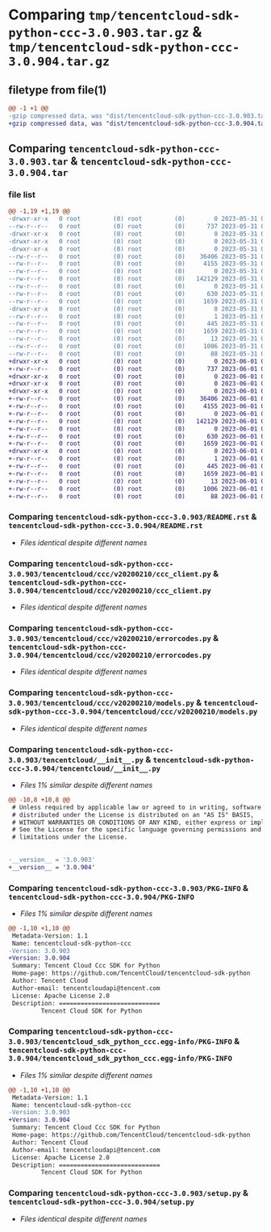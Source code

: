# Comparing `tmp/tencentcloud-sdk-python-ccc-3.0.903.tar.gz` & `tmp/tencentcloud-sdk-python-ccc-3.0.904.tar.gz`

## filetype from file(1)

```diff
@@ -1 +1 @@
-gzip compressed data, was "dist/tencentcloud-sdk-python-ccc-3.0.903.tar", last modified: Wed May 31 02:05:34 2023, max compression
+gzip compressed data, was "dist/tencentcloud-sdk-python-ccc-3.0.904.tar", last modified: Thu Jun  1 02:28:32 2023, max compression
```

## Comparing `tencentcloud-sdk-python-ccc-3.0.903.tar` & `tencentcloud-sdk-python-ccc-3.0.904.tar`

### file list

```diff
@@ -1,19 +1,19 @@
-drwxr-xr-x   0 root         (0) root         (0)        0 2023-05-31 02:05:34.000000 tencentcloud-sdk-python-ccc-3.0.903/
--rw-r--r--   0 root         (0) root         (0)      737 2023-05-31 02:05:33.000000 tencentcloud-sdk-python-ccc-3.0.903/README.rst
-drwxr-xr-x   0 root         (0) root         (0)        0 2023-05-31 02:05:34.000000 tencentcloud-sdk-python-ccc-3.0.903/tencentcloud/
-drwxr-xr-x   0 root         (0) root         (0)        0 2023-05-31 02:05:34.000000 tencentcloud-sdk-python-ccc-3.0.903/tencentcloud/ccc/
-drwxr-xr-x   0 root         (0) root         (0)        0 2023-05-31 02:05:34.000000 tencentcloud-sdk-python-ccc-3.0.903/tencentcloud/ccc/v20200210/
--rw-r--r--   0 root         (0) root         (0)    36406 2023-05-31 02:05:33.000000 tencentcloud-sdk-python-ccc-3.0.903/tencentcloud/ccc/v20200210/ccc_client.py
--rw-r--r--   0 root         (0) root         (0)     4155 2023-05-31 02:05:33.000000 tencentcloud-sdk-python-ccc-3.0.903/tencentcloud/ccc/v20200210/errorcodes.py
--rw-r--r--   0 root         (0) root         (0)        0 2023-05-31 02:05:33.000000 tencentcloud-sdk-python-ccc-3.0.903/tencentcloud/ccc/v20200210/__init__.py
--rw-r--r--   0 root         (0) root         (0)   142129 2023-05-31 02:05:33.000000 tencentcloud-sdk-python-ccc-3.0.903/tencentcloud/ccc/v20200210/models.py
--rw-r--r--   0 root         (0) root         (0)        0 2023-05-31 02:05:33.000000 tencentcloud-sdk-python-ccc-3.0.903/tencentcloud/ccc/__init__.py
--rw-r--r--   0 root         (0) root         (0)      630 2023-05-31 02:05:33.000000 tencentcloud-sdk-python-ccc-3.0.903/tencentcloud/__init__.py
--rw-r--r--   0 root         (0) root         (0)     1659 2023-05-31 02:05:34.000000 tencentcloud-sdk-python-ccc-3.0.903/PKG-INFO
-drwxr-xr-x   0 root         (0) root         (0)        0 2023-05-31 02:05:34.000000 tencentcloud-sdk-python-ccc-3.0.903/tencentcloud_sdk_python_ccc.egg-info/
--rw-r--r--   0 root         (0) root         (0)        1 2023-05-31 02:05:34.000000 tencentcloud-sdk-python-ccc-3.0.903/tencentcloud_sdk_python_ccc.egg-info/dependency_links.txt
--rw-r--r--   0 root         (0) root         (0)      445 2023-05-31 02:05:34.000000 tencentcloud-sdk-python-ccc-3.0.903/tencentcloud_sdk_python_ccc.egg-info/SOURCES.txt
--rw-r--r--   0 root         (0) root         (0)     1659 2023-05-31 02:05:34.000000 tencentcloud-sdk-python-ccc-3.0.903/tencentcloud_sdk_python_ccc.egg-info/PKG-INFO
--rw-r--r--   0 root         (0) root         (0)       13 2023-05-31 02:05:34.000000 tencentcloud-sdk-python-ccc-3.0.903/tencentcloud_sdk_python_ccc.egg-info/top_level.txt
--rw-r--r--   0 root         (0) root         (0)     1006 2023-05-31 02:05:33.000000 tencentcloud-sdk-python-ccc-3.0.903/setup.py
--rw-r--r--   0 root         (0) root         (0)       88 2023-05-31 02:05:34.000000 tencentcloud-sdk-python-ccc-3.0.903/setup.cfg
+drwxr-xr-x   0 root         (0) root         (0)        0 2023-06-01 02:28:32.000000 tencentcloud-sdk-python-ccc-3.0.904/
+-rw-r--r--   0 root         (0) root         (0)      737 2023-06-01 02:28:32.000000 tencentcloud-sdk-python-ccc-3.0.904/README.rst
+drwxr-xr-x   0 root         (0) root         (0)        0 2023-06-01 02:28:32.000000 tencentcloud-sdk-python-ccc-3.0.904/tencentcloud/
+drwxr-xr-x   0 root         (0) root         (0)        0 2023-06-01 02:28:32.000000 tencentcloud-sdk-python-ccc-3.0.904/tencentcloud/ccc/
+drwxr-xr-x   0 root         (0) root         (0)        0 2023-06-01 02:28:32.000000 tencentcloud-sdk-python-ccc-3.0.904/tencentcloud/ccc/v20200210/
+-rw-r--r--   0 root         (0) root         (0)    36406 2023-06-01 02:28:32.000000 tencentcloud-sdk-python-ccc-3.0.904/tencentcloud/ccc/v20200210/ccc_client.py
+-rw-r--r--   0 root         (0) root         (0)     4155 2023-06-01 02:28:32.000000 tencentcloud-sdk-python-ccc-3.0.904/tencentcloud/ccc/v20200210/errorcodes.py
+-rw-r--r--   0 root         (0) root         (0)        0 2023-06-01 02:28:32.000000 tencentcloud-sdk-python-ccc-3.0.904/tencentcloud/ccc/v20200210/__init__.py
+-rw-r--r--   0 root         (0) root         (0)   142129 2023-06-01 02:28:32.000000 tencentcloud-sdk-python-ccc-3.0.904/tencentcloud/ccc/v20200210/models.py
+-rw-r--r--   0 root         (0) root         (0)        0 2023-06-01 02:28:32.000000 tencentcloud-sdk-python-ccc-3.0.904/tencentcloud/ccc/__init__.py
+-rw-r--r--   0 root         (0) root         (0)      630 2023-06-01 02:28:32.000000 tencentcloud-sdk-python-ccc-3.0.904/tencentcloud/__init__.py
+-rw-r--r--   0 root         (0) root         (0)     1659 2023-06-01 02:28:32.000000 tencentcloud-sdk-python-ccc-3.0.904/PKG-INFO
+drwxr-xr-x   0 root         (0) root         (0)        0 2023-06-01 02:28:32.000000 tencentcloud-sdk-python-ccc-3.0.904/tencentcloud_sdk_python_ccc.egg-info/
+-rw-r--r--   0 root         (0) root         (0)        1 2023-06-01 02:28:32.000000 tencentcloud-sdk-python-ccc-3.0.904/tencentcloud_sdk_python_ccc.egg-info/dependency_links.txt
+-rw-r--r--   0 root         (0) root         (0)      445 2023-06-01 02:28:32.000000 tencentcloud-sdk-python-ccc-3.0.904/tencentcloud_sdk_python_ccc.egg-info/SOURCES.txt
+-rw-r--r--   0 root         (0) root         (0)     1659 2023-06-01 02:28:32.000000 tencentcloud-sdk-python-ccc-3.0.904/tencentcloud_sdk_python_ccc.egg-info/PKG-INFO
+-rw-r--r--   0 root         (0) root         (0)       13 2023-06-01 02:28:32.000000 tencentcloud-sdk-python-ccc-3.0.904/tencentcloud_sdk_python_ccc.egg-info/top_level.txt
+-rw-r--r--   0 root         (0) root         (0)     1006 2023-06-01 02:28:32.000000 tencentcloud-sdk-python-ccc-3.0.904/setup.py
+-rw-r--r--   0 root         (0) root         (0)       88 2023-06-01 02:28:32.000000 tencentcloud-sdk-python-ccc-3.0.904/setup.cfg
```

### Comparing `tencentcloud-sdk-python-ccc-3.0.903/README.rst` & `tencentcloud-sdk-python-ccc-3.0.904/README.rst`

 * *Files identical despite different names*

### Comparing `tencentcloud-sdk-python-ccc-3.0.903/tencentcloud/ccc/v20200210/ccc_client.py` & `tencentcloud-sdk-python-ccc-3.0.904/tencentcloud/ccc/v20200210/ccc_client.py`

 * *Files identical despite different names*

### Comparing `tencentcloud-sdk-python-ccc-3.0.903/tencentcloud/ccc/v20200210/errorcodes.py` & `tencentcloud-sdk-python-ccc-3.0.904/tencentcloud/ccc/v20200210/errorcodes.py`

 * *Files identical despite different names*

### Comparing `tencentcloud-sdk-python-ccc-3.0.903/tencentcloud/ccc/v20200210/models.py` & `tencentcloud-sdk-python-ccc-3.0.904/tencentcloud/ccc/v20200210/models.py`

 * *Files identical despite different names*

### Comparing `tencentcloud-sdk-python-ccc-3.0.903/tencentcloud/__init__.py` & `tencentcloud-sdk-python-ccc-3.0.904/tencentcloud/__init__.py`

 * *Files 1% similar despite different names*

```diff
@@ -10,8 +10,8 @@
 # Unless required by applicable law or agreed to in writing, software
 # distributed under the License is distributed on an "AS IS" BASIS,
 # WITHOUT WARRANTIES OR CONDITIONS OF ANY KIND, either express or implied.
 # See the License for the specific language governing permissions and
 # limitations under the License.
 
 
-__version__ = '3.0.903'
+__version__ = '3.0.904'
```

### Comparing `tencentcloud-sdk-python-ccc-3.0.903/PKG-INFO` & `tencentcloud-sdk-python-ccc-3.0.904/PKG-INFO`

 * *Files 1% similar despite different names*

```diff
@@ -1,10 +1,10 @@
 Metadata-Version: 1.1
 Name: tencentcloud-sdk-python-ccc
-Version: 3.0.903
+Version: 3.0.904
 Summary: Tencent Cloud Ccc SDK for Python
 Home-page: https://github.com/TencentCloud/tencentcloud-sdk-python
 Author: Tencent Cloud
 Author-email: tencentcloudapi@tencent.com
 License: Apache License 2.0
 Description: ============================
         Tencent Cloud SDK for Python
```

### Comparing `tencentcloud-sdk-python-ccc-3.0.903/tencentcloud_sdk_python_ccc.egg-info/PKG-INFO` & `tencentcloud-sdk-python-ccc-3.0.904/tencentcloud_sdk_python_ccc.egg-info/PKG-INFO`

 * *Files 1% similar despite different names*

```diff
@@ -1,10 +1,10 @@
 Metadata-Version: 1.1
 Name: tencentcloud-sdk-python-ccc
-Version: 3.0.903
+Version: 3.0.904
 Summary: Tencent Cloud Ccc SDK for Python
 Home-page: https://github.com/TencentCloud/tencentcloud-sdk-python
 Author: Tencent Cloud
 Author-email: tencentcloudapi@tencent.com
 License: Apache License 2.0
 Description: ============================
         Tencent Cloud SDK for Python
```

### Comparing `tencentcloud-sdk-python-ccc-3.0.903/setup.py` & `tencentcloud-sdk-python-ccc-3.0.904/setup.py`

 * *Files identical despite different names*

